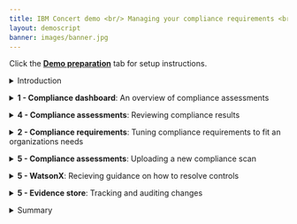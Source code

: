 ```yaml
---
title: IBM Concert demo <br/> Managing your compliance requirements <br/> <small> <i> Live demo for Tech Sales </i> </small>
layout: demoscript
banner: images/banner.jpg
---
```


<span id="top"></span>

Click the [**Demo preparation**](demo-preparation) tab for setup instructions.

<details markdown="1">

<summary>Introduction</summary>

As the application portfolio has expanded at Focus Corp, so has its complexity. The compliance manager oversees these applications distributed across various environments. These applications operate across multiple servers and cloud platforms, increasing both the resources needed for compliance tracking and the risk of non-compliance. 

Today, we’ll dive into how IBM Concert supports the compliance manager in streamlining application compliance tracking and ensuring alignment with evolving standards.

<br/>

</details>

<p/>

<details markdown="1">

<summary><strong>1 - Compliance dashboard</strong>: An overview of compliance assessments</summary>

<br/>

| **1.1** |  |
| :--- | :--- |
| **Narration** | Upon logging into Concert, the compliance manager gains a comprehensive overview of the organization’s compliance posture. This unified dashboard displays compliance assessments alongside the corresponding application environments. |
| **Action** &nbsp; 1.1.1 | Show the **Home** page, which you opened during demo preparation. Select the **Compliance** dimension. <br/> <img src="images/1-1-1.png" width="800" /> |
| **Narration** | From the compliance dashboard, the compliance manager identifies a compliance assessment with a low score. To gain more context, they can navigate to the arena to view details such as the environment where the assessment was conducted and the applications running within that environment. |
| **Action** &nbsp; 1.1.2 | Click **Arena view**. <br/> <img src="images/1-1-2.png" width="800" /> |
| **Action** &nbsp; 1.1.3 | Click the **Latest compliance assessments** switch. <br/> <img src="images/1-1-3.png" width="800" /> |
| **Narration** | In the **Arena View**, the compliance manager views a summary of assessments across all application environments. Lighter green circles indicate environments with lower compliance scores, while darker green circles represent those with higher compliance ratings. |
| **Action** &nbsp; 1.1.4 | Right Click on a compliance assessment circle, and select show relationship. <br/> <img src="images/1-1-4.png" width="800" /> |
| **Narration** | By viewing the relationships associated with the compliance assessment, the compliance manager can quickly identify the environment where the assessment was conducted. |
| **Action** &nbsp; 1.1.5 | Right Click on the environment, and select **Add to Environment Filter** <br/> <img src="images/1-1-5.png" width="800" /> <br/> Then clear the compliance assessment from the search bar to display all data associated with that environment.<br/> <img src="images/1-1-6.png" width="800" /> <br/> <img src="images/1-1-7.png" width="800" /> |
| **Narration** | This **Arena View** will help the compliance manager gain more context for the assessment which will help them determine the criticality of unassessed controls. |

**[Go to top](#top)**

<br/><br/>

</details>

<p/>

<details markdown="1">

<summary><strong>4 - Compliance assessments</strong>: Reviewing compliance results</summary>

<br/>

| **2.1** |  |
| :--- | :--- |
| **Narration** | After gaining the environmental context from the **Arena View**, the compliance manager may determine that this compliance assessment is critical to address immediately. To further investigate, they navigate to the compliance dimension page to view the assessment details. |
| **Action** &nbsp; 2.1.1 | Click **Dimensions** (1) and select **Compliance** (2). <br/> <img src="images/2-1-1.png" width="800" /> |
| **Narration** | Compliance assessments are used by the compliance manager to evaluate whether an organization's information systems align with the security controls specified in compliance profiles. Focus Corp employs an automated compliance scanning tool that complies with NIST 800-53 standards. Popular tools in this space include OpenSCAP, Tenable.io (Nessus), Qualys, Rapid7 InsightVM, and AWS Config Rules.<br/><br/>Once a compliance scan is completed, the tool generates a report outlining the compliance status for each NIST 800-53 control. The compliance manager then uploads these assessment scans in OSCAL format to be managed and reviewed within Concert. |
| **Action** &nbsp; 2.1.2 | Click the first assessment to open it. <br/> <img src="images/2-1-2.png" width="800" /> <br/><br/> The following **NIST scan results** screen will appear: <br/> <img src="images/2-1-3.png" width="800" /> |
| **Narration** | The scan results provide a detailed breakdown of the assessment, highlighting which controls are compliant and which ones are non-compliant. This allows the compliance manager to quickly identify areas of concern and prioritize remediation. |

**[Go to top](#top)**

<br/><br/>

</details>

<p/>

<details markdown="1">

<summary><strong>2 - Compliance requirements</strong>: Tuning compliance requirements to fit an organizations needs </summary>

<br/>

| **3.1** |  |
| :--- | :--- |
| **Narration** | While reviewing the compliance assessment, the compliance manager may have noticed that some of the failing controls arent specific to Focus Corps organizational needs. <br/> At Focus Corp, the organization has a mandatory requirement to follow the NIST SP 800-53 framework. While this framework is mandatory for U.S. federal agencies and contractors to protect critical data, private organizations like Focus Corp can also implement it. <br/> NIST SP 800-53 provides a comprehensive catalog of security and privacy controls related to information systems. |
| **Action** &nbsp; 3.1.1 | Click the **Catalogs** tab. <br/> <img src="images/3-1-1.png" width="800" /> |
| **Narration** | Concert handles compliance catalogs within the Compliance dimension, with NIST SP 800-53 preloaded into the platform. NIST and other compliance standards utilize the OSCAL (Open Security Controls Assessment Language) format. <br/> Examples of other standards available within IBM Concert are: <br/> **FedRAMP** (Federal Risk and Authorization Management Program) <br/> **PCI-DSS** (Payment Card Industry Data Security Standard) <br/> **SOC 2** (Service Operation Control Type 2) <br/> **CMS ARS** (CMS Acceptable Risk Safeguards) <br/><br/>The compliance manager reviews Concert’s catalog list, confirming the appropriate NIST catalog is available. <br/> If the correct catalog was missing, the compliance manager could easily add any compliance catalog standard to Concert that adheres to the OSCAL format. |
| **Action** &nbsp; 3.1.2 | Click **Upload catalog**. <br/> <img src="images/3-1-2.png" width="800" /> <br/><br/> The following **Upload catalog** screen will appear: <br/> <img src="images/3-1-3.png" width="400" /> |
| **Narration** | Since the NIST SP 800-53 catalogs come preloaded into Concert, the compliance manager does not need to import any additional catalogs at this time. |
| **Action** &nbsp; 3.1.3 | Click **Cancel**. <br/> <img src="images/3-1-4.png" width="400" /> |
| **Narration** | Next the compliance manager will ensure the compliance profile has the correct controls enabled. A compliance profile consists of a tailored set of security controls designed to meet the unique security requirements of an organization. By categorizing control baselines from compliance catalogs into profiles, Focus Corp can address their individual compliance needs more effectively. |
| **Action** &nbsp; 3.1.4 | Select the **Profiles** tab. <br/> <img src="images/3-1-5.png" width="800" /> |
| **Narration** | When a profile is selected, the compliance manager views its controls. |
| **Action** &nbsp; 3.1.5 | Click **Compliance profile**. <br/> <img src="images/3-1-6.png" width="800" /> <br/><br/> The following **Compliance profile** screen will appear: <br/> <img src="images/3-1-7.png" width="800" /> |
| **Action** &nbsp; 3.1.6 | Click **X** to close the **Compliance profile** screen. <br/> <img src="images/3-1-8.png" width="800" /> |
| **Narration** | Compliance controls are specific safeguards or practices implemented by organizations to ensure adherence to legal, regulatory, and internal standards for data protection and security. These controls help mitigate risks and enhance overall security posture. |
| **Action** &nbsp; 3.1.7 | Click **Create profile**. <br/> <img src="images/3-1-9.png" width="800" /> <br/><br/> The following **Create profile** screen will appear: <br/> <img src="images/3-1-10.png" width="800" /> |
| **Action** &nbsp; 3.1.8 | In the **Name** field, enter '**Global Profile**' (1). Select any catalog for the **Select Catalog** field (2). Select some controls in the **Select controls** field (3). <br/> <img src="images/3-1-11.png" width="800" /> |
| **Narration** | The compliance manager creates the profile by selecting the required controls from a catalog. |
| **Action** &nbsp; 3.1.9 | Click **Cancel**. <br/> <img src="images/3-1-12.png" width="800" /> |

**[Go to top](#top)**

<br/><br/>

</details>

<p/>

<details markdown="1">

<summary><strong>5 - Compliance assessments</strong>: Uploading a new compliance scan</summary>

<br/>

| **4.1** | |
| :--- | :--- |
| **Narration** | This is just a placeholder until we put the scripts in place. |

**[Go to top](#top)**

<br/><br/>

</details>

<p/>

<details markdown="1">

<summary><strong>5 - WatsonX</strong>: Recieving guidance on how to resolve controls</summary>

<br/>

| **5.1** | |
| :--- | :--- |
| **Narration** | After uploading new compliance results to align with the refined compliance profile, the compliance manager observes that some controls remain non compliant. To gain further insights, they utilize watsonx for guidance on addressing the specific controls. |
| **Action** &nbsp; 5.1.1 | Click the **Catalogs** tab. <br/> <img src="images/3-1-1.png" width="800" /> |
| **Action** &nbsp; 5.1.2 | Click the first catalog. <br/> <img src="images/5-1-2.png" width="800" /> <br/><br/> The following screen will appear: <br/> <img src="images/5-1-3.png" width="800" /> |
| **Narration** | For each catalog, the compliance manager views the compliance controls. |
| **Action** &nbsp; 5.1.3 | Click to open the first control. <br/> <img src="images/5-1-4.png" width="800" /> |
| **Narration** | Concert provides detailed information for each control, including descriptions of what is required to meet compliance. However, the compliance manager may need additional context to fully understand how these requirements apply to the target environment. |
| **Action** &nbsp; 5.1.4 | Click the **AI** icon. <br/> <img src="images/5-1-5.png" width="800" />. |
| **Narration** | The compliance manager may want to know the impact of a specific control in Focus Corp's kubernetes infrastructure. |
| **Action** &nbsp; 5.1.5 | Type '**How does ac-1 impact my kubernetes cluster?**' into the chatbot. <br/> <img src="images/5-1-6.png" width="300" /> |
| **Action** &nbsp; 5.1.6 | To avoid making any potentioal mistakes in the Focus Corp, the compliance manager consults the chatbot asking what do other companies do wrong with this control? |
| **Action** &nbsp; 5.1.7 | Type '**What are organizations doing wrong when they are non compliant with ac-1?**' into the chatbot. <br/> <img src="images/5-1-7.png" width="300" /> |
| **Action** &nbsp; 5.1.6 | Given the limited budget for compliance at Focus Corp, the compliance manger seeks to understand the most cost effective way of implementing this control. |
| **Action** &nbsp; 5.1.7 | Type '**What is the most cost effective way to implement this control?**' into the chatbot. <br/> <img src="images/5-1-8.png" width="300" /> |
| **Action** &nbsp; 5.1.8 | The compliance manager now switches focus to another control that is failing. |
| **Action** &nbsp; 5.1.9 | Type '**For control ac-2.12 whats the best technical way to monitor for atypical usage?**' into the chatbot. <br/> <img src="images/5-1-9.png" width="300" /> |
| **Narration** | Since WatsonX recommended UEBA software, now the compliance manager now wants to know what vendors are offering UEBA. |
| **Action** &nbsp; 5.1.10 | Type '**What vendor is the best for UEBA?**' into the chatbot. <br/> <img src="images/5-1-10.png" width="300" /> |
| **Narration** | Again since the compliance team have a limited budget, the compliance manager may now want to know the average cost of implementing UEBA in an enterprise. |
| **Action** &nbsp; 5.1.11 | Type '**How much does it cost to implement UEBA in an enterprise?**' into the chatbot. <br/> <img src="images/5-1-11.png" width="300" /> |
| **Narration** | Concert features an interactive chatbot that uses generative AI to facilitate in-depth discussions about compliance controls. This tool allows compliance managers to engage in natural language conversations, making it easier to explore specific compliance requirements and how they relate to the target environment. The chatbot is powered by IBM’s Granite language model, which is pre-trained for dynamic interactions on compliance topics. |
| **Action** &nbsp; 5.1.12 | Click **X** to close the chatbot window. <br/> <img src="images/5-1-12.png" width="300" /> |
| **Action** &nbsp; 5.1.13 | Click **X** to close the catalog. <br/> <img src="images/5-1-13.png" width="800" /> |
| **Narration** | The assessment scan results identify which controls are compliant and which are not. After reviewing the results, the compliance manager updates the non-compliant controls by providing appropriate evidence. |
| **Action** &nbsp; 5.1.14 | Navigate back to the Assessments tab and Click on the first assessments name. For the **Access Enforcement** control, click the **menu** icon and then click **Provide evidence**. <br/> <img src="images/5-1-14.png" width="800" /> <br/><br/> The following **Provide evidence** screen will appear: <br/> <img src="images/5-1-15.png" width="500" /> |
| **Narration** | Concert uses watsonx to assist the compliance manager with documentation by evaluating the evidence statements and indicating whether they are sufficient to satisfy the requirements of the compliance control. |
| **Action** &nbsp; 5.1.15 | In the **Evidence** field, type '**Change request approved for implementing network policies**' (1). Click **Evaluate with watsonx** (2). <br/> <img src="images/5-1-16.png" width="500" /> <br/><br/> The following screen will appear: <br/> <img src="images/5-1-17.png" width="500" /> |
| **Narration** | Concert uses its deep understanding of the NIST control to verify that this evidence would satisfy the compliance requirements. |

**[Go to top](#top)**

<br/><br/>

</details>

<p/>

<details markdown="1">

<summary><strong>5 - Evidence store</strong>: Tracking and auditing changes</summary>

<br/>

| **6.1** |  |
| :--- | :--- |
| **Action** &nbsp; 6.1.1 | Click **Inventory** (1) and select **Evidence store** (2). <br/> <img src="images/6-1-1.png" width="800" /> <br/><br/> The following **Evidence store** screen will appear: <br/> <img src="images/6-1-2.png" width="800" /> |
| **Narration** | As activities occur and data is updated, Concert continuously keeps the ‘Evidence Store’ current. This store functions as a comprehensive change log, tracking key details such as CVE resolution progress, compliance status, and delivered applications.<br/><br/>During software audits, gathering and presenting all necessary information to demonstrate compliance can be extremely time-consuming. With Concert, however, all relevant data is automatically collected and stored in the ‘Evidence Store,’ significantly streamlining the audit process.<br/><br/>For instance, it allows users to easily track completed compliance assessments and view changes over time, enhancing visibility and accountability. |
| **Action** &nbsp; 6.1.2 | Click **Compliance assessment** under the chart. <br/> <img src="images/6-1-3.png" width="800" /> <br/><br/> The following screen will appear: <br/> <img src="images/6-1-4.png" width="800" /> |
| **Action** &nbsp; 6.1.3 | <inline-notification text="There is currently only one compliance assessment loaded into the demo environment. For now, you will need to skip these final actions."></inline-notification> Select the last two assessments (1) and then select **Compare** (2). <br/> <img src="images/6-1-5.png" width="800" /> <br/><br/> The following screen will appear: <br/> <img src="images/6-1-6.png" width="800" /> |
| **Narration** | Concert compares the two selected compliance assessments, highlighting the differences. It compares the total number of controls that passed in each assessment and the results for each specific control. |

**[Go to top](#top)**

<br/><br/>

</details>

<p/>

<details markdown="1">

<summary>Summary</summary>

We've demonstrated how Concert seamlessly integrates compliance monitoring throughout the application lifecycle, ensuring that adherence to standards is maintained as applications evolve. By incorporating compliance considerations during application development, Concert helps prevent costly post-deployment rework, fostering a proactive compliance culture within teams.

**[Go to top](#top)**

<br/><br/>

</details>